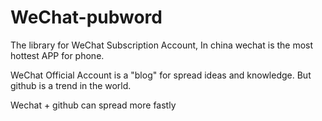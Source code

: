 # WeChat-pubword
The library for WeChat Subscription Account, In china wechat is the most hottest APP for phone. 

WeChat Official Account is a "blog" for spread ideas and knowledge. But github is a trend in the world.

Wechat + github can spread more fastly

